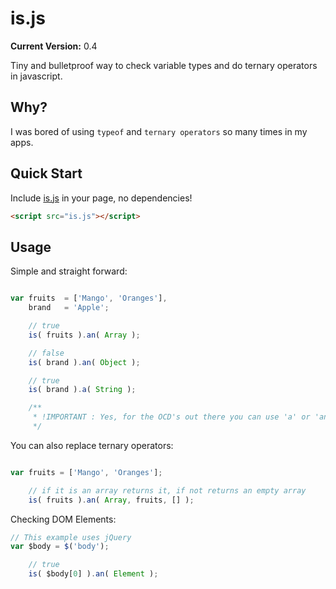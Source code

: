 # is.js

__Current Version:__ 0.4

Tiny and bulletproof way to check variable types and do ternary operators in javascript.


## Why?

I was bored of using `typeof` and `ternary operators` so many times in my apps.


## Quick Start

Include [is.js](is.js) in your page, no dependencies!

```html
<script src="is.js"></script>
```


## Usage

Simple and straight forward:

```js

var fruits 	= ['Mango', 'Oranges'],
	brand 	= 'Apple';

	// true
	is( fruits ).an( Array );

	// false
	is( brand ).an( Object );

	// true
	is( brand ).a( String );

	/**
	 * !IMPORTANT : Yes, for the OCD's out there you can use 'a' or 'an' method, the result is the same
	 */

```


You can also replace ternary operators:

```js

var fruits = ['Mango', 'Oranges'];

	// if it is an array returns it, if not returns an empty array
	is( fruits ).an( Array, fruits, [] );
```


Checking DOM Elements:

```js
// This example uses jQuery
var $body = $('body');

	// true
	is( $body[0] ).an( Element );
```
